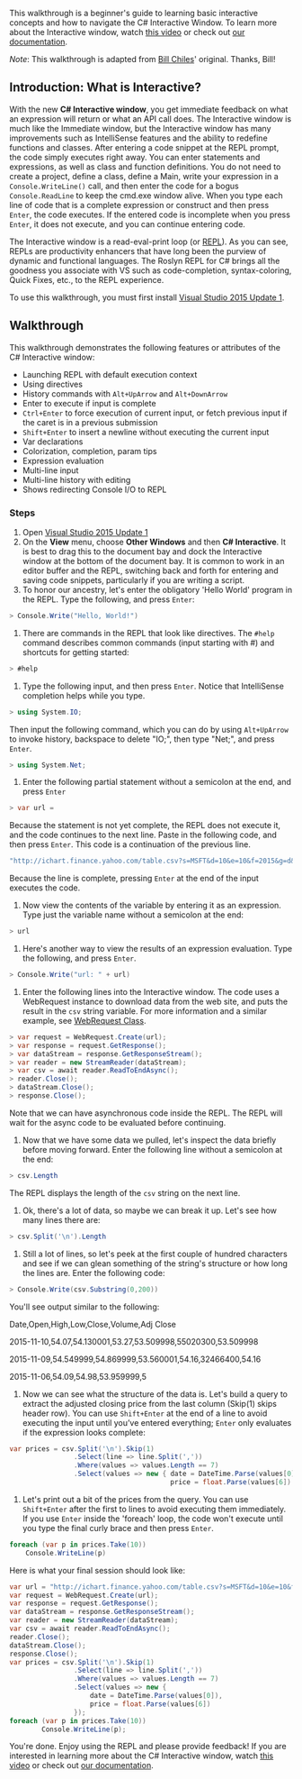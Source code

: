 This walkthrough is a beginner's guide to learning basic interactive concepts and how to navigate the C# Interactive Window. To learn more about the Interactive window, watch [this video](channel9.msdn.com/Events/Visual-Studio/Connect-event-2015/103) or check out [our documentation](https://github.com/dotnet/roslyn/wiki/Interactive-Window).

*Note*: This walkthrough is adapted from [Bill Chiles](https://github.com/billchi-ms)' original. Thanks, Bill!

## Introduction: What is Interactive?

With the new **C# Interactive window**, you get immediate feedback on what an expression will return or what an API call does. The Interactive window is much like the Immediate window, but the Interactive window has many improvements such as IntelliSense features and the ability to redefine functions and classes. After entering a code snippet at the REPL prompt, the code simply executes right away. You can enter statements and expressions, as well as class and function definitions. You do not need to create a project, define a class, define a Main, write your expression in a ```Console.WriteLine()``` call, and then enter the code for a bogus ```Console.ReadLine``` to keep the cmd.exe window alive. When you type each line of code that is a complete expression or construct and then press ```Enter```, the code executes.  If the entered code is incomplete when you press ```Enter```, it does not execute, and you can continue entering code.

The Interactive window is a read-eval-print loop (or [REPL](http://en.wikipedia.org/wiki/REPL)). As you can see, REPLs are productivity enhancers that have long been the purview of dynamic and functional languages. The Roslyn REPL for C# brings all the goodness you associate with VS such as code-completion, syntax-coloring, Quick Fixes, etc., to the REPL experience.

To use this walkthrough, you must first install [Visual Studio 2015 Update 1](http://go.microsoft.com/fwlink/?LinkId=691129).

## Walkthrough

This walkthrough demonstrates the following features or attributes of the C# Interactive window:
- Launching REPL with default execution context
- Using directives
- History commands with ```Alt+UpArrow``` and ```Alt+DownArrow```
- Enter to execute if input is complete
- ```Ctrl+Enter``` to force execution of current input, or fetch previous input if the caret is in a previous submission
- ```Shift+Enter``` to insert a newline without executing the current input
- Var declarations
- Colorization, completion, param tips
- Expression evaluation
- Multi-line input
- Multi-line history with editing
- Shows redirecting Console I/O to REPL

### Steps
1. Open [Visual Studio 2015 Update 1](http://go.microsoft.com/fwlink/?LinkId=691129)
1. On the **View** menu, choose **Other Windows** and then **C# Interactive**. It is best to drag this to the document bay and dock the Interactive window at the bottom of the document bay. It is common to work in an editor buffer and the REPL, switching back and forth for entering and saving code snippets, particularly if you are writing a script.
1. To honor our ancestry, let's enter the obligatory 'Hello World' program in the REPL. Type the following, and press ```Enter```:
  
  ```csharp
  > Console.Write("Hello, World!")
  ```
  
1. There are commands in the REPL that look like directives. The ```#help``` command describes common commands (input starting with #) and shortcuts for getting started:

 ```csharp
 > #help
 ```
 
1. Type the following input, and then press ```Enter```. Notice that IntelliSense completion helps while you type.
 
  ```csharp
  > using System.IO;
  ```
  Then input the following command, which you can do by using ```Alt+UpArrow``` to invoke history, backspace to delete "IO;", then type "Net;", and press ```Enter```.
  ```csharp
  > using System.Net;
  ```

1. Enter the following partial statement without a semicolon at the end, and press ```Enter```
  ```csharp
  > var url =
  ```
  Because the statement is not yet complete, the REPL does not execute it, and the code continues to the next line. Paste in the following code, and then press ```Enter```. This code is a continuation of the previous line.
  
  ```csharp
  "http://ichart.finance.yahoo.com/table.csv?s=MSFT&d=10&e=10&f=2015&g=d&a=2&b=13&c=1986&ignore=.csv";
  ```
  
  Because the line is complete, pressing ```Enter``` at the end of the input executes the code.
  
1. Now view the contents of the variable by entering it as an expression. Type just the variable name without a semicolon at the end:
  ```csharp
  > url
  ```

1. Here's another way to view the results of an expression evaluation. Type the following, and press ```Enter```.
  ```csharp
  > Console.Write("url: " + url)
  ```
  
1. Enter the following lines into the Interactive window. The code uses a WebRequest instance to download data from the web site, and puts the result in the ```csv``` string variable. For more information and a similar example, see [WebRequest Class](https://msdn.microsoft.com/en-us/library/system.net.webrequest.aspx).
  ```csharp
  > var request = WebRequest.Create(url);
  > var response = request.GetResponse();
  > var dataStream = response.GetResponseStream();
  > var reader = new StreamReader(dataStream);
  > var csv = await reader.ReadToEndAsync();
  > reader.Close();
  > dataStream.Close();
  > response.Close();
 ```
 
 Note that we can have asynchronous code inside the REPL. The REPL will wait for the async code to be evaluated before continuing.

1. Now that we have some data we pulled, let's inspect the data briefly before moving forward. Enter the following line without a semicolon at the end:
  ```csharp
  > csv.Length
  ```
  
  The REPL displays the length of the ```csv``` string on the next line.
  
1. Ok, there's a lot of data, so maybe we can break it up. Let's see how many lines there are:
  ```csharp
  > csv.Split('\n').Length
  ```

1. Still a lot of lines, so let's peek at the first couple of hundred characters and see if we can glean something of the string's structure or how long the lines are. Enter the following code:
  ```csharp
  > Console.Write(csv.Substring(0,200))
  ```
  
  You'll see output similar to the following:
  
  <p>Date,Open,High,Low,Close,Volume,Adj Close</p>
  <p>2015-11-10,54.07,54.130001,53.27,53.509998,55020300,53.509998</p>
  <p>2015-11-09,54.549999,54.869999,53.560001,54.16,32466400,54.16</p>
  <p>2015-11-06,54.09,54.98,53.959999,5</p>

1. Now we can see what the structure of the data is. Let's build a query to extract the adjusted closing price from the last column (Skip(1) skips header row). You can use ```Shift+Enter``` at the end of a line to avoid executing the input until you’ve entered everything; ```Enter``` only evaluates if the expression looks complete:
  ```csharp
  var prices = csv.Split('\n').Skip(1)
     			  .Select(line => line.Split(','))
     			  .Where(values => values.Length == 7)
     			  .Select(values => new { date = DateTime.Parse(values[0]), 
					   					  price = float.Parse(values[6]) });
  ```

1. Let's print out a bit of the prices from the query. You can use ```Shift+Enter``` after the first to lines to avoid executing them immediately. If you use ```Enter``` inside the 'foreach' loop, the code won't execute until you type the final curly brace and then press ```Enter```.
  ```csharp
  foreach (var p in prices.Take(10))
  	  Console.WriteLine(p)
  ```

Here is what your final session should look like:
```csharp
var url = "http://ichart.finance.yahoo.com/table.csv?s=MSFT&d=10&e=10&f=2015&g=d&a=2&b=13&c=1986&ignore=.csv";
var request = WebRequest.Create(url);
var response = request.GetResponse();
var dataStream = response.GetResponseStream();
var reader = new StreamReader(dataStream);
var csv = await reader.ReadToEndAsync();
reader.Close();
dataStream.Close();
response.Close();
var prices = csv.Split('\n').Skip(1)
                .Select(line => line.Split(','))
                .Where(values => values.Length == 7)
                .Select(values => new {
                    date = DateTime.Parse(values[0]),
                    price = float.Parse(values[6])
                });
foreach (var p in prices.Take(10))
        Console.WriteLine(p);
```

You're done. Enjoy using the REPL and please provide feedback! If you are interested in learning more about the C# Interactive window, watch [this video](https://www.channel9.msdn.com/Events/Visual-Studio/Connect-event-2015/103) or check out [our documentation](https://github.com/dotnet/roslyn/wiki/Interactive-Window).